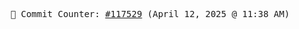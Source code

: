 <p align="center">
    <samp>
        📮 Commit Counter: <a href="https://github.com/Javascript-void0/Javascript-void0/commits/main">#117529</a> (April 12, 2025 @ 11:38 AM)
    </samp>
</p>